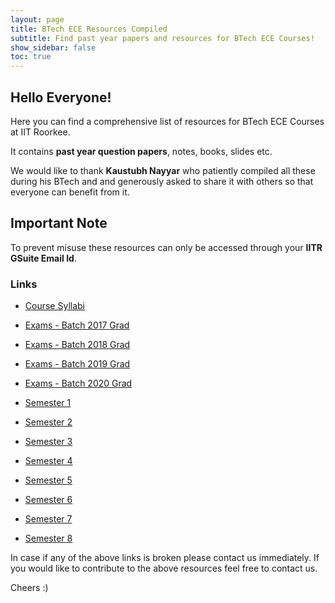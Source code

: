 ```yaml
---
layout: page
title: BTech ECE Resources Compiled
subtitle: Find past year papers and resources for BTech ECE Courses!
show_sidebar: false
toc: true
---
```


## Hello Everyone!

Here you can find a comprehensive list of resources for BTech ECE Courses at IIT Roorkee. 

It contains **past year question papers**, notes, books, slides etc.

We would like to thank **Kaustubh Nayyar** who patiently compiled all these during his BTech and and generously asked to share it with others so that everyone can benefit from it.  

## Important Note
To prevent misuse these resources can only be accessed through your **IITR GSuite Email Id**. 

### Links

* [Course Syllabi](https://drive.google.com/drive/folders/1-IMXGc1PUzHkbndrplcxJ-VRyFtnbE1m?usp=sharing)

* [Exams - Batch 2017 Grad](https://drive.google.com/drive/folders/1TlpGv2xjFeTBvdiAdxSkicbGCmLuJq0I?usp=sharing)

* [Exams - Batch 2018 Grad](https://drive.google.com/drive/folders/10CjivLxfziT6q6sUOFBh77V0eDHSg0L-?usp=sharing)

* [Exams - Batch 2019 Grad](https://drive.google.com/drive/folders/1z_ACJflHX0CFElkPJyn6VYYlCDgbneFq?usp=sharing)

* [Exams - Batch 2020 Grad](https://drive.google.com/drive/folders/15SgH0L_t-ws_NAQ260J_YxihKxXniocP?usp=sharing)

* [Semester 1](https://drive.google.com/drive/folders/1IDDVdhvwNdhmyhyHnTSpRqm98TqSNwIZ?usp=sharing)

* [Semester 2](https://drive.google.com/drive/folders/1SHGAoEAQ9EVBllb65cydu_fEMv73hnPr?usp=sharing)

* [Semester 3](https://drive.google.com/drive/folders/1ixZSR67HTWQ41AchSAj_xbVOnmdGXsF8?usp=sharing)

* [Semester 4](https://drive.google.com/drive/folders/1TadjGakBt1ELR-vdMSMZakrmzIYeK1qv?usp=sharing)

* [Semester 5](https://drive.google.com/drive/folders/1P_Wo7LOwxTJb8YqSin1ltNij9JnVBelP?usp=sharing)

* [Semester 6](https://drive.google.com/drive/folders/12HaQc_1rAQ4wv79rbUvz0wxhZaDIYRof?usp=sharing)

* [Semester 7](https://drive.google.com/drive/folders/1eYWb-vOQX6DesmTbHEOJIUPrFzXSP6Jw?usp=sharing)

* [Semester 8](https://drive.google.com/drive/folders/1UZoS3xdUp14Bg4S8UC7aAR8TxxfkyQw6?usp=sharing)

In case if any of the above links is broken please contact us immediately.
If you would like to contribute to the above resources feel free to contact us.

Cheers :)

